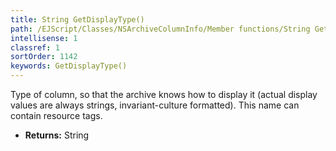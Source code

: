 ```yaml
---
title: String GetDisplayType()
path: /EJScript/Classes/NSArchiveColumnInfo/Member functions/String GetDisplayType()
intellisense: 1
classref: 1
sortOrder: 1142
keywords: GetDisplayType()
---
```



Type of column, so that the archive knows how to display it (actual display values are always strings, invariant-culture formatted). This name can contain resource tags.



* **Returns:** String


